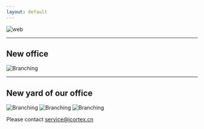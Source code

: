 ```yaml
---
layout: default
---
```

![web](https://lwillbegates.github.io/images/team1.png)

* * *

## New office


![Branching](https://lwillbegates.github.io/images/office1_1.png)

* * *

## New yard of our office


![Branching](https://lwillbegates.github.io/images/envr1_1.jpg)
![Branching](https://lwillbegates.github.io/images/envr1_2.jpg)
![Branching](https://lwillbegates.github.io/images/envr1_3.jpg)

Please contact service@icortex.cn
